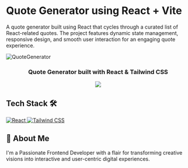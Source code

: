 # Quote Generator using React + Vite
A quote generator built using React that cycles through a curated list of React-related quotes. The project features dynamic state management, responsive design, and smooth user interaction for an engaging quote experience.

![QuoteGenerator](https://github.com/user-attachments/assets/ff8a1267-9355-4273-b714-8d6f3d02dcf6)


<div align="center">
<h3>Quote Generator built with React & Tailwind CSS</h5>
</div>

<p align="center">
  <a href="https://reactquotess.netlify.app/">
    <img src="https://img.shields.io/static/v1?label=&message=View%20Demo&style=for-the-badge&color=black&logo=vercel" />
  </a>
</p>


## Tech Stack 🛠️

<a href="https://react.dev/" target="_blank" rel="noreferrer">
    <img src="https://img.shields.io/badge/react-black.svg?style=for-the-badge&logo=react&logoColor=%2361DAFB&color=black" alt="React" />
  </a>
<a href="https://tailwindcss.com/" target="_blank" rel="noreferrer">
<img src="https://img.shields.io/badge/tailwindcss-%2338B2AC.svg?style=for-the-badge&logo=tailwind-css&logoColor=white" alt="Tailwind CSS" />
  </a>

## 🚀 About Me
I'm a Passionate Frontend Developer with a flair for transforming creative visions into interactive and user-centric digital experiences.
